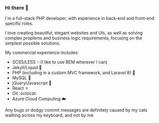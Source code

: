 ### Hi there 👋

I'm a full-stack PHP developer, with experience in back-end and front-end specific roles.

I love creating beautiful, elegant websites and UIs, as well as solving complex proplems and business logic requirements, focusing on the simplest possible solutions.

My commercial experience includes:
- SCSS/LESS ✨(I like to use BEM wherever I can)
- Jekyll/Liquid 💎
- PHP (including in a custom MVC framework, and Laravel 8) 🐘
- MySQL 🐬
- jQuery/Javascript 📝
- React ⚛️
- Git :octocat:
- Azure Cloud Computing ☁️

Any bugs or dodgy commit messages are definitely caused by my cats walking across my keyboard, and not by me
